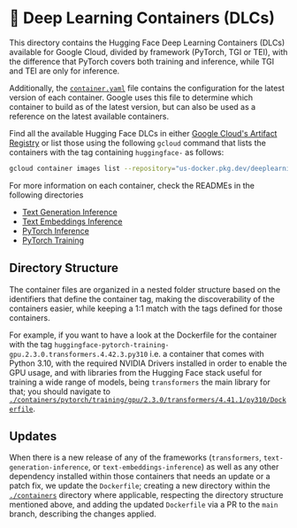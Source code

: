 # 🤗 Deep Learning Containers (DLCs)

This directory contains the Hugging Face Deep Learning Containers (DLCs) available for Google Cloud, divided by framework (PyTorch, TGI or TEI), with the difference that PyTorch covers both training and inference, while TGI and TEI are only for inference.

Additionally, the [`container.yaml`](./container.yaml) file contains the configuration for the latest version of each container. Google uses this file to determine which container to build as of the latest version, but can also be used as a reference on the latest available containers.

Find all the available Hugging Face DLCs in either [Google Cloud's Artifact Registry](https://console.cloud.google.com/artifacts/docker/deeplearning-platform-release/us/gcr.io) or list those using the following `gcloud` command that lists the containers with the tag containing `huggingface-` as follows:

```bash
gcloud container images list --repository="us-docker.pkg.dev/deeplearning-platform-release/gcr.io" | grep "huggingface"
```

For more information on each container, check the READMEs in the following directories

* [Text Generation Inference](./tgi/README.md)
* [Text Embeddings Inference](./tei/README.md)
* [PyTorch Inference](./pytorch/inference/README.md)
* [PyTorch Training](./pytorch/training/README.md)

## Directory Structure

The container files are organized in a nested folder structure based on the identifiers that define the container tag, making the discoverability of the containers easier, while keeping a 1:1 match with the tags defined for those containers.

For example, if you want to have a look at the Dockerfile for the container with the tag `huggingface-pytorch-training-gpu.2.3.0.transformers.4.42.3.py310` i.e. a container that comes with Python 3.10, with the required NVIDIA Drivers installed in order to enable the GPU usage, and with libraries from the Hugging Face stack useful for training a wide range of models, being `transformers` the main library for that; you should navigate to [`./containers/pytorch/training/gpu/2.3.0/transformers/4.41.1/py310/Dockerfile`](./containers/pytorch/training/gpu/2.3.0/transformers/4.42.0/py310/Dockerfile).

## Updates

When there is a new release of any of the frameworks (`transformers`, `text-generation-inference`, or `text-embeddings-inference`) as well as any other dependency installed within those containers that needs an update or a patch fix, we update the `Dockerfile`; creating a new directory within the [`./containers`](./containers/) directory where applicable, respecting the directory structure mentioned above, and adding the updated `Dockerfile` via a PR to the `main` branch, describing the changes applied.
